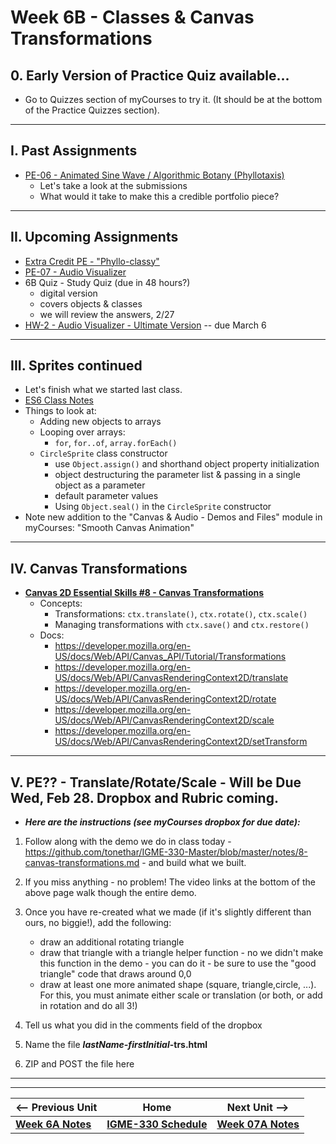 # Week 6B - Classes & Canvas Transformations

## 0. Early Version of Practice Quiz available... 
- Go to Quizzes section of myCourses to try it.  (It should be at the bottom of the Practice Quizzes section).

<hr>

## I. Past Assignments
- [PE-06 - Animated Sine Wave / Algorithmic Botany (Phyllotaxis)](../pe/pe-06.md)
  - Let's take a look at the submissions
  - What would it take to make this a credible portfolio piece?

<hr>

## II. Upcoming Assignments
- [Extra Credit PE - "Phyllo-classy"](../extracredit/phyllo-classy.md)
- [PE-07 - Audio Visualizer](../pe/pe-07.md)
- 6B Quiz - Study Quiz (due in 48 hours?)
  - digital version
  - covers objects & classes
  - we will review the answers, 2/27
- [HW-2 - Audio Visualizer - Ultimate Version](../hw/hw-2.md) -- due March 6

<hr>

## III. Sprites continued
- Let's finish what we started last class.
- [ES6 Class Notes](../notes/es6-class-notes.md)
- Things to look at:
  - Adding new objects to arrays
  - Looping over arrays:
    - `for`, `for..of`, `array.forEach()`
  - `CircleSprite` class constructor
    - use `Object.assign()` and shorthand object property initialization
    - object destructuring the parameter list & passing in a single object as a parameter
    - default parameter values
    - Using `Object.seal()` in the `CircleSprite` constructor
- Note new addition to the "Canvas & Audio - Demos and Files" module in myCourses:  "Smooth Canvas Animation"
<hr>

## IV. Canvas Transformations

- [**Canvas 2D Essential Skills #8 - Canvas Transformations**](https://github.com/tonethar/IGME-330-Master/blob/master/notes/8-canvas-transformations.md)
  - Concepts:
    - Transformations: `ctx.translate()`, `ctx.rotate()`, `ctx.scale()`
    - Managing transformations with `ctx.save()` and `ctx.restore()`
  - Docs:
    - https://developer.mozilla.org/en-US/docs/Web/API/Canvas_API/Tutorial/Transformations
    - https://developer.mozilla.org/en-US/docs/Web/API/CanvasRenderingContext2D/translate
    - https://developer.mozilla.org/en-US/docs/Web/API/CanvasRenderingContext2D/rotate
    - https://developer.mozilla.org/en-US/docs/Web/API/CanvasRenderingContext2D/scale
    - https://developer.mozilla.org/en-US/docs/Web/API/CanvasRenderingContext2D/setTransform

<hr>

## V. PE?? - Translate/Rotate/Scale - Will be Due Wed, Feb 28.  Dropbox and Rubric coming.

- ***Here are the instructions (see myCourses dropbox for due date):***

1) Follow along with the demo we do in class today - https://github.com/tonethar/IGME-330-Master/blob/master/notes/8-canvas-transformations.md - and build what we built.

2) If you miss anything - no problem! The video links at the bottom of the above page walk though the entire demo.

3) Once you have re-created what we made (if it's slightly different than ours, no biggie!), add the following:

    - draw an additional rotating triangle
    - draw that triangle with a triangle helper function - no we didn't make this function in the demo - you can do it - be sure to use the "good triangle" code that draws around 0,0
    - draw at least one more animated shape (square, triangle,circle, ...). For this, you must animate either scale or translation (or both, or add in rotation and do all 3!)

4) Tell us what you did in the comments field of the dropbox

5) Name the file ***lastName-firstInitial*-trs.html**

6) ZIP and POST the file here

<hr><hr>

| <-- Previous Unit | Home | Next Unit -->
| --- | --- | --- 
| [**Week 6A Notes**](06A.md)  |  [**IGME-330 Schedule**](../schedule.md) | [**Week 07A Notes**](07A.md)
